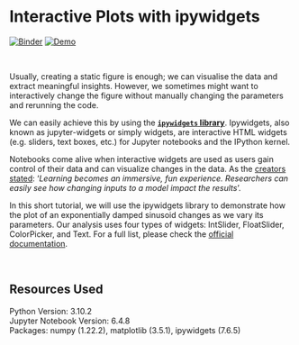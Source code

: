 # Interactive Plots with ipywidgets

[![Binder](https://mybinder.org/badge_logo.svg)](https://mybinder.org/v2/gh/KOrfanakis/PhD_Tools/main?labpath=%2FInteractive_Widgets%2FInteractive_Widgets.ipynb)
[![Demo](https://img.shields.io/badge/Demo-Youtube-red.svg)](https://youtu.be/NhG0OhonedE)

<br>

Usually, creating a static figure is enough; we can visualise the data and extract meaningful insights.
However, we sometimes might want to interactively change the figure without manually changing the parameters and rerunning the code. 

We can easily achieve this by using the **[`ipywidgets` library](https://ipywidgets.readthedocs.io/en/latest/index.html#)**. 
Ipywidgets, also known as jupyter-widgets or simply widgets, are interactive HTML widgets (e.g. sliders, text boxes, etc.)
for Jupyter notebooks and the IPython kernel.

Notebooks come alive when interactive widgets are used as users gain control of their data and can visualize changes in the data.
As the [creators stated](https://github.com/jupyter-widgets/ipywidgets): ‘*Learning becomes an immersive, fun experience.
Researchers can easily see how changing inputs to a model impact the results*’.

In this short tutorial, we will use the ipywidgets library to demonstrate how the plot of an exponentially damped sinusoid changes as we vary its parameters.
Our analysis uses four types of widgets:  IntSlider, FloatSlider, ColorPicker, and Text. For a full list, please check the [official documentation](https://ipywidgets.readthedocs.io/en/latest/index.html).

<br>

## Resources Used

Python Version: 3.10.2 <br>
Jupyter Notebook Version: 6.4.8 <br>
Packages: numpy (1.22.2), matplotlib (3.5.1), ipywidgets (7.6.5) <br>
